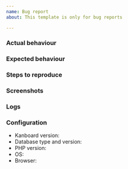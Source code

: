 ```yaml
---
name: Bug report
about: This template is only for bug reports

---
```


<!-- Please, read the documentation: https://docs.kanboard.org/ -->
<!-- Ask questions on the Forum: https://github.com/kanboard/forum/issues -->

### Actual behaviour

<!-- A clear and concise description of what the bug is. -->

### Expected behaviour

<!-- A clear and concise description of what you expected to happen. -->

### Steps to reproduce


### Screenshots

<!-- If applicable, add screenshots to help explain your problem. -->

### Logs


### Configuration

- Kanboard version:
- Database type and version:
- PHP version:
- OS:
- Browser:
